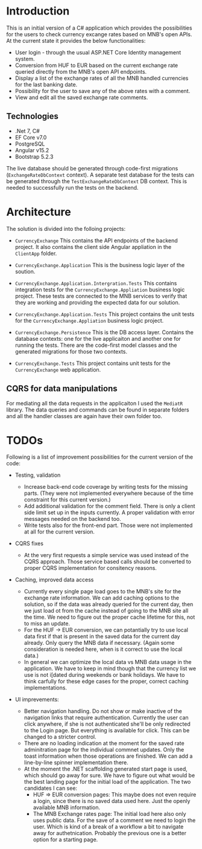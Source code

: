 # Introduction

This is an initial version of a C# application which provides the possibilities for the users to check currency excange rates based on MNB's open APIs.
At the current state it provides the below functionalities:

- User login - through the usual ASP.NET Core Identity management system.
- Conversion from HUF to EUR based on the current exchange rate queried directly from the MNB's open API endpoints.
- Display a list of the exchange rates of all the MNB handled currencies for the last banking date.
- Possibility for the user to save any of the above rates with a comment.
- View and edit all the saved exchange rate comments.

## Technologies

- .Net 7, C#
- EF Core v7.0
- PostgreSQL
- Angular v15.2
- Bootstrap 5.2.3

The live database should be generated through code-first migrations (`ExchangeRateDbContext` context). A separate test database for the tests can be generated through the `TestExchangeRateDbContext` DB context. This is needed to successfully run the tests on the backend.

# Architecture

The solution is divided into the folloing projects:

- `CurrencyExchange`
This contains the API endpoints of the backend project.
It also contains the client side Angular appliation in the `ClientApp` folder.

- `CurrencyExchange.Application`
This is the business logic layer of the soution.

- `CurrencyExchange.Application.Intergration.Tests`
This contains integration tests for the `CurrencyExchange.Appliation` business logic project. These tests are connected to the MNB services to verify that they are working and providing the expected data for our solution.
- `CurrencyExchange.Application.Tests`
This project contains the unit tests for the `CurrencyExchange.Appliation` business logic project.
- `CurrencyExchange.Persistence`
This is the DB access layer. Contains the database contexts: one for the live applicaiton and another one for running the tests. There are the code-first model classes and the generated migrations for those two contexts.
- `CurrencyExchange.Tests`
This project contains unit tests for the `CurrencyExchange` web application.

## CQRS for data manipulations

For mediating all the data requests in the applicaiton I used the `MediatR` library. The data queries and commands can be found in separate folders and all the handler classes are again have their own folder too.





# TODOs

Following is a list of improvement possibilities for the current version of the code:

- Testing, validation
  * Increase back-end code coverage by writing tests for the missing parts. (They were not implemented everywhere because of the time constraint for this current version.)
  * Add additional validation for the comment field. There is only a client side limit set up in the inputs currently. A proper validation with error messages needed on the backend too.
  * Write tests also for the front-end part. Those were not implemented at all for the current version.
  
- CQRS fixes
  * At the very first requests a simple service was used instead of the CQRS approach. Those service based calls should be converted to proper CQRS implementation for consitency reasons.
  
- Caching, improved data access
  * Currently every single page load goes to the MNB's site for the exchange rate information. We can add caching options to the solution, so if the data was already queried for the current day, then we just load ot from the cache instead of going to the MNB site all the time. We need to figure out the proper cache lifetime for this, not to miss an update.
  * For the HUF -> EUR conversion, we can potantially try to use local data first if that is present in the saved data for the current day already. Only query the MNB data if necessary. (Again some consideration is needed here, when is it correct to use the local data.)
  * In general we can optimize the local data vs MNB data usage in the application. We have to keep in mind though that the currency list we use is not i[dated during weekends or bank holidays. We have to think carfully for these edge cases for the proper, correct caching implementations.

- UI imprevements:
  * Better navigation handling. Do not show or make inactive of the navigation links that require authentication. Currently the user can click anywhere, if she is not authenticated she'll be only redirected to the Login page. But everything is available for click. This can be changed to a stricter control.
  * There are no loading indication at the moment for the saved rate adminitration page for the individual commnet updates. Only the toast information when those operations are finished. We can add a line-by-line spinner implementation there.
  * At the moment the .NET scaffolding generated start page is used, which should go away for sure. We have to figure out what would be the best landing page for the initial load of the application. The two candidates I can see:
    - HUF => EUR conversion pages: This maybe does not even require a login, since there is no saved data used here. Just the openly available MNB information.
	- The MNB Exchange rates page: The initial load here also only uses public data. For the save of a comment we need to login the user. Which is kind of a break of a workflow a bit to navigate away for authetnication. Probably the previous one is a better option for a starting page.


